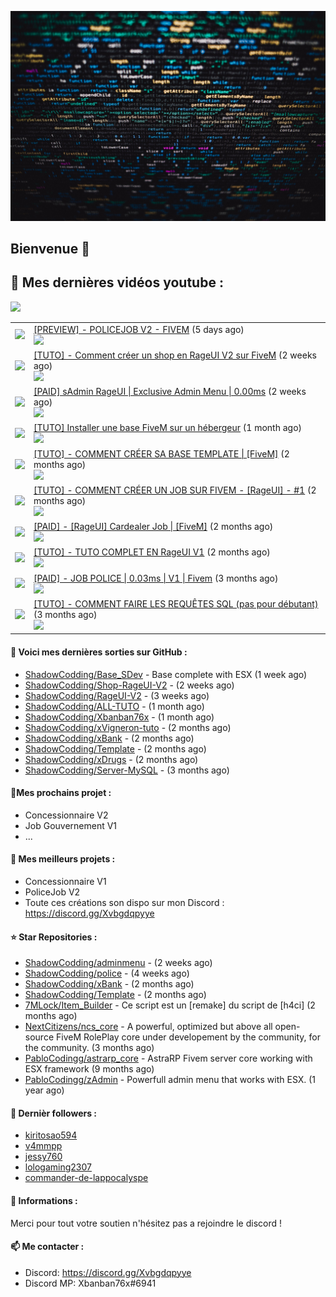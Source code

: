 ![Header](images/header.jpg)

## Bienvenue 👋


## 📜 Mes dernières vidéos youtube :
<img src="https://img.shields.io/youtube/channel/subscribers/UCOkBH5i1t1hO4Tcu4aP-1KQ?style=for-the-badge"></img>
<table>

<tr>
<td><img src="https://img.youtube.com/vi/k2ovE8A9acs/default.jpg"></img></td>
<td>
<a href="https://www.youtube.com/watch?v=k2ovE8A9acs">[PREVIEW] - POLICEJOB V2 - FIVEM</a> (5 days ago) <br/>
<img src="https://img.shields.io/youtube/views/k2ovE8A9acs?style=flat-square"> </img> 
</td>
</tr>
<tr>
<td><img src="https://img.youtube.com/vi/0TwHOPcpwgw/default.jpg"></img></td>
<td>
<a href="https://www.youtube.com/watch?v=0TwHOPcpwgw">[TUTO] - Comment créer un shop en RageUI V2 sur FiveM</a> (2 weeks ago) <br/>
<img src="https://img.shields.io/youtube/views/0TwHOPcpwgw?style=flat-square"> </img> 
</td>
</tr>
<tr>
<td><img src="https://img.youtube.com/vi/e3mnQGbFKQo/default.jpg"></img></td>
<td>
<a href="https://www.youtube.com/watch?v=e3mnQGbFKQo">[PAID] sAdmin RageUI | Exclusive Admin Menu | 0.00ms</a> (2 weeks ago) <br/>
<img src="https://img.shields.io/youtube/views/e3mnQGbFKQo?style=flat-square"> </img> 
</td>
</tr>
<tr>
<td><img src="https://img.youtube.com/vi/nwlfUdOb29o/default.jpg"></img></td>
<td>
<a href="https://www.youtube.com/watch?v=nwlfUdOb29o">[TUTO] Installer une base FiveM sur un hébergeur</a> (1 month ago) <br/>
<img src="https://img.shields.io/youtube/views/nwlfUdOb29o?style=flat-square"> </img> 
</td>
</tr>
<tr>
<td><img src="https://img.youtube.com/vi/9qi8BX7p8tY/default.jpg"></img></td>
<td>
<a href="https://www.youtube.com/watch?v=9qi8BX7p8tY">[TUTO] - COMMENT CRÉER SA BASE TEMPLATE | [FiveM]</a> (2 months ago) <br/>
<img src="https://img.shields.io/youtube/views/9qi8BX7p8tY?style=flat-square"> </img> 
</td>
</tr>
<tr>
<td><img src="https://img.youtube.com/vi/lmLtCkwaZZg/default.jpg"></img></td>
<td>
<a href="https://www.youtube.com/watch?v=lmLtCkwaZZg">[TUTO] - COMMENT CRÉER UN JOB SUR  FIVEM - [RageUI] - #1</a> (2 months ago) <br/>
<img src="https://img.shields.io/youtube/views/lmLtCkwaZZg?style=flat-square"> </img> 
</td>
</tr>
<tr>
<td><img src="https://img.youtube.com/vi/aSDazkA2mwE/default.jpg"></img></td>
<td>
<a href="https://www.youtube.com/watch?v=aSDazkA2mwE">[PAID] - [RageUI] Cardealer Job | [FiveM]</a> (2 months ago) <br/>
<img src="https://img.shields.io/youtube/views/aSDazkA2mwE?style=flat-square"> </img> 
</td>
</tr>
<tr>
<td><img src="https://img.youtube.com/vi/CeLDYC6ihUI/default.jpg"></img></td>
<td>
<a href="https://www.youtube.com/watch?v=CeLDYC6ihUI">[TUTO] - TUTO COMPLET EN RageUI V1</a> (2 months ago) <br/>
<img src="https://img.shields.io/youtube/views/CeLDYC6ihUI?style=flat-square"> </img> 
</td>
</tr>
<tr>
<td><img src="https://img.youtube.com/vi/df2e3xjHORM/default.jpg"></img></td>
<td>
<a href="https://www.youtube.com/watch?v=df2e3xjHORM">[PAID] - JOB POLICE | 0.03ms | V1 | Fivem</a> (3 months ago) <br/>
<img src="https://img.shields.io/youtube/views/df2e3xjHORM?style=flat-square"> </img> 
</td>
</tr>
<tr>
<td><img src="https://img.youtube.com/vi/S5L0XHE9R4w/default.jpg"></img></td>
<td>
<a href="https://www.youtube.com/watch?v=S5L0XHE9R4w">[TUTO] - COMMENT FAIRE LES REQUÊTES SQL (pas pour débutant)</a> (3 months ago) <br/>
<img src="https://img.shields.io/youtube/views/S5L0XHE9R4w?style=flat-square"> </img> 
</td>
</tr>
</table>

#### 👷 Voici mes dernières sorties sur GitHub :

- [ShadowCodding/Base_SDev](https://github.com/ShadowCodding/Base_SDev) - Base complete with ESX (1 week ago)
- [ShadowCodding/Shop-RageUI-V2](https://github.com/ShadowCodding/Shop-RageUI-V2) -  (2 weeks ago)
- [ShadowCodding/RageUI-V2](https://github.com/ShadowCodding/RageUI-V2) -  (3 weeks ago)
- [ShadowCodding/ALL-TUTO](https://github.com/ShadowCodding/ALL-TUTO) -  (1 month ago)
- [ShadowCodding/Xbanban76x](https://github.com/ShadowCodding/Xbanban76x) -  (1 month ago)
- [ShadowCodding/xVigneron-tuto](https://github.com/ShadowCodding/xVigneron-tuto) -  (2 months ago)
- [ShadowCodding/xBank](https://github.com/ShadowCodding/xBank) -  (2 months ago)
- [ShadowCodding/Template](https://github.com/ShadowCodding/Template) -  (2 months ago)
- [ShadowCodding/xDrugs](https://github.com/ShadowCodding/xDrugs) -  (2 months ago)
- [ShadowCodding/Server-MySQL](https://github.com/ShadowCodding/Server-MySQL) -  (3 months ago)

#### 🌱Mes prochains projet :
- Concessionnaire V2
- Job Gouvernement V1
- ...

#### 🔨 Mes meilleurs projets :
- Concessionnaire V1
- PoliceJob V2
- Toute ces créations son dispo sur mon Discord : https://discord.gg/Xvbgdqpyye

#### ⭐ Star Repositories :

- [ShadowCodding/adminmenu](https://github.com/ShadowCodding/adminmenu) -  (2 weeks ago)
- [ShadowCodding/police](https://github.com/ShadowCodding/police) -  (4 weeks ago)
- [ShadowCodding/xBank](https://github.com/ShadowCodding/xBank) -  (2 months ago)
- [ShadowCodding/Template](https://github.com/ShadowCodding/Template) -  (2 months ago)
- [7MLock/Item_Builder](https://github.com/7MLock/Item_Builder) - Ce script est un [remake] du script de [h4ci] (2 months ago)
- [NextCitizens/ncs_core](https://github.com/NextCitizens/ncs_core) - A powerful, optimized but above all open-source FiveM RolePlay core under developement by the community, for the community. (3 months ago)
- [PabloCodingg/astrarp_core](https://github.com/PabloCodingg/astrarp_core) - AstraRP Fivem server core working with ESX framework (9 months ago)
- [PabloCodingg/zAdmin](https://github.com/PabloCodingg/zAdmin) - Powerfull admin menu that works with ESX. (1 year ago)

#### 👯 Dernièr followers :

- [kiritosao594](https://github.com/kiritosao594)
- [v4mmpp](https://github.com/v4mmpp)
- [jessy760](https://github.com/jessy760)
- [lologaming2307](https://github.com/lologaming2307)
- [commander-de-lappocalyspe](https://github.com/commander-de-lappocalyspe)

#### 💬 Informations :

Merci pour tout votre soutien n'hésitez pas a rejoindre le discord !

#### 📫 Me contacter : 

- Discord: https://discord.gg/Xvbgdqpyye
- Discord MP: Xbanban76x#6941
